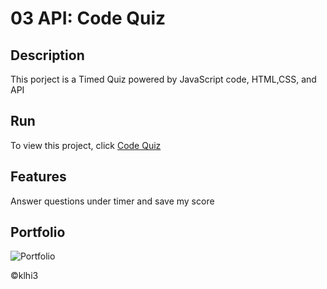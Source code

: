 # 03 API: Code Quiz

## Description

 This porject is a Timed Quiz powered by JavaScript code, HTML,CSS, and API

 ## Run
To view this project, click [Code Quiz](https://klhi3.github.io/code-quiz/)

## Features

Answer questions under timer and save my score


## Portfolio
  
![Portfolio](./assets/images/page.png)

    

:copyright:klhi3
